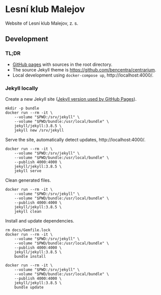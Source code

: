 Lesní klub Malejov
==================

Website of Lesní klub Malejov, z. s.


Development
-----------

### TL;DR

- [GitHub pages][github-pages] with sources in the root directory.
- The source Jekyll theme is https://github.com/bencentra/centrarium.
- Local development using `docker-compose up`, http://localhost:4000/.


### Jekyll locally

Create a new Jekyll site ([Jekyll version used by GitHub Pages][jekyll-version]).

    mkdir -p bundle
    docker run --rm -it \
        --volume "$PWD:/srv/jekyll" \
        --volume "$PWD/bundle:/usr/local/bundle" \
        jekyll/jekyll:3.8.5 \
        jekyll new /srv/jekyll
    
Serve the site, automatically detect updates, http://localhost:4000/.

    docker run --rm -it \
        --volume "$PWD:/srv/jekyll" \
        --volume "$PWD/bundle:/usr/local/bundle" \
        --publish 4000:4000 \
        jekyll/jekyll:3.8.5 \
        jekyll serve

Clean generated files.

    docker run --rm -it \
        --volume "$PWD:/srv/jekyll" \
        --volume "$PWD/bundle:/usr/local/bundle" \
        --publish 4000:4000 \
        jekyll/jekyll:3.8.5 \
        jekyll clean

Install and update dependencies.

    rm docs/Gemfile.lock
    docker run --rm -it \
        --volume "$PWD:/srv/jekyll" \
        --volume "$PWD/bundle:/usr/local/bundle" \
        --publish 4000:4000 \
        jekyll/jekyll:3.8.5 \
        bundle install

    docker run --rm -it \
        --volume "$PWD:/srv/jekyll" \
        --volume "$PWD/bundle:/usr/local/bundle" \
        --publish 4000:4000 \
        jekyll/jekyll:3.8.5 \
        bundle update

[github-pages]: https://help.github.com/en/github/working-with-github-pages
[jekyll-version]: https://pages.github.com/versions/
